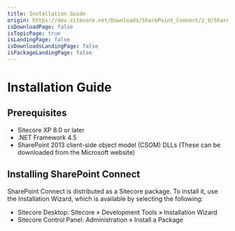 ```yaml
---
title: Installation Guide
origin: https://dev.sitecore.net/Downloads/SharePoint_Connect/2_0/SharePoint_Connect_2_1/Installation_Guide
isDownloadPage: false
isTopicPage: true
isLandingPage: false
isDownloadsLandingPage: false
isPackageLandingPage: false
---
```


# Installation Guide

## Prerequisites

-   Sitecore XP 8.0 or later
-   .NET Framework 4.5
-   SharePoint 2013 client-side object model (CSOM) DLLs (These can be downloaded from the Microsoft website)

## Installing SharePoint Connect

SharePoint Connect is distributed as a Sitecore package. To install it, use the Installation Wizard, which is available by selecting the following:

-   Sitecore Desktop: Sitecore » Development Tools » Installation Wizard
-   Sitecore Control Panel: Administration » Install a Package